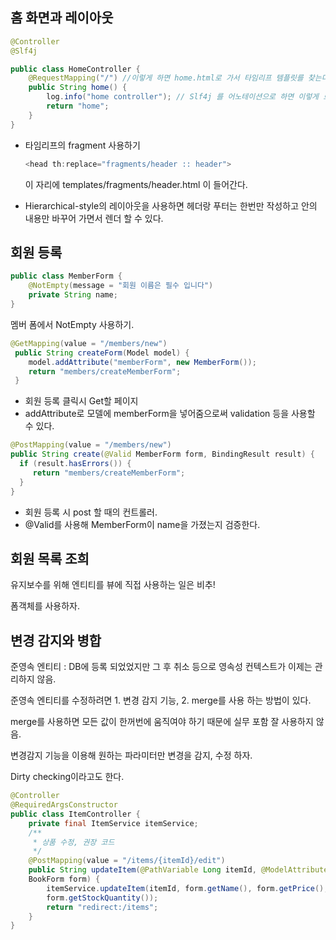 ## 홈 화면과 레이아웃

```java
@Controller
@Slf4j

public class HomeController {
    @RequestMapping("/") //이렇게 하면 home.html로 가서 타임리프 템플릿를 찾는다.
    public String home() {
        log.info("home controller"); // Slf4j 를 어노테이션으로 하면 이렇게 로그를 찍을 수 있다 .
        return "home";
    }
}
```

- 타임리프의 fragment 사용하기

  ```java
  <head th:replace="fragments/header :: header">
  ```

  이 자리에 templates/fragments/header.html 이 들어간다.

- Hierarchical-style의 레이아웃을 사용하면 헤더랑 푸터는 한번만 작성하고 안의 내용만 바꾸어 가면서 렌더 할 수 있다.

## 회원 등록

```java
public class MemberForm {
    @NotEmpty(message = "회원 이름은 필수 입니다")
    private String name;
}
```

멤버 폼에서 NotEmpty 사용하기.

```java
@GetMapping(value = "/members/new")
 public String createForm(Model model) {
    model.addAttribute("memberForm", new MemberForm());
    return "members/createMemberForm";
 }
```

- 회원 등록 클릭시 Get할 페이지
- addAttribute로 모델에 memberForm을 넣어줌으로써 validation 등을 사용할 수 있다.

```java
@PostMapping(value = "/members/new")
public String create(@Valid MemberForm form, BindingResult result) {
  if (result.hasErrors()) {
     return "members/createMemberForm";
  }
}
```

- 회원 등록 시 post 할 때의 컨트롤러.
- @Valid를 사용해 MemberForm이 name을 가졌는지 검증한다.

## 회원 목록 조희

유지보수를 위해 엔티티를 뷰에 직접 사용하는 일은 비추!

폼객체를 사용하자.

## 변경 감지와 병합

준영속 엔티티 : DB에 등록 되었었지만 그 후 취소 등으로 영속성 컨텍스트가 이제는 관리하지 않음.

준영속 엔티티를 수정하려면 1. 변경 감지 기능, 2. merge를 사용 하는 방법이 있다.

merge를 사용하면 모든 값이 한꺼번에 움직여야 하기 때문에 실무 포함 잘 사용하지 않음.

변경감지 기능을 이용해 원하는 파라미터만 변경을 감지, 수정 하자.

Dirty checking이라고도 한다.

```java
@Controller
@RequiredArgsConstructor
public class ItemController {
    private final ItemService itemService;
    /**
     * 상품 수정, 권장 코드
     */
    @PostMapping(value = "/items/{itemId}/edit")
    public String updateItem(@PathVariable Long itemId, @ModelAttribute("form")
    BookForm form) {
        itemService.updateItem(itemId, form.getName(), form.getPrice(),
        form.getStockQuantity());
        return "redirect:/items";
    }
}
```
